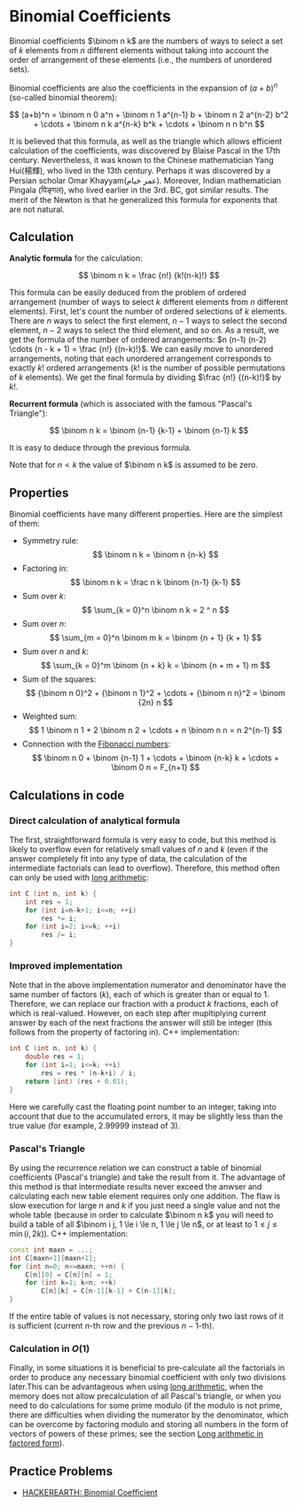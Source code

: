 <!--?title Binomial Coefficients--> 
# Binomial Coefficients

Binomial coefficients $\binom n k$ are the numbers of ways to select a set of $k$ elements from $n$ different elements without taking into account the order of arrangement of these elements (i.e., the numbers of unordered sets). 

Binomial coefficients are also the coefficients in the expansion of $(a + b) ^ n$ (so-called binomial theorem): 

$$ (a+b)^n = \binom n 0 a^n + \binom n 1 a^{n-1} b + \binom n 2 a^{n-2} b^2 + \cdots + \binom n k a^{n-k} b^k + \cdots + \binom n n b^n $$

It is believed that this formula, as well as the triangle which allows efficient calculation of the coefficients, was discovered by Blaise Pascal in the 17th century. Nevertheless, it was known to the Chinese mathematician Yang Hui(楊輝), who lived in the 13th century. Perhaps it was discovered by a Persian scholar Omar Khayyam(عمر خیام). Moreover, Indian mathematician Pingala (पिङ्गल), who lived  earlier in the 3rd. BC, got similar results. The merit of the Newton is that he generalized this formula for exponents that are not natural. 

## Calculation

**Analytic formula** for the calculation: 

$$ \binom n k = \frac {n!} {k!(n-k)!} $$

This formula can be easily deduced from the problem of ordered arrangement (number of ways to select $k$ different elements from $n$ different elements). First, let's count the number of ordered selections of $k$ elements. There are $n$ ways to select the first element, $n-1$ ways to select the second element, $n-2$ ways to select the third element, and so on. As a result, we get the formula of the number of ordered arrangements: $n (n-1) (n-2) \cdots (n - k + 1) = \frac {n!} {(n-k)!}$. We can easily move to unordered arrangements, noting that each unordered arrangement corresponds to exactly $k!$ ordered arrangements ($k!$ is the number of possible permutations of $k$ elements). We get the final formula by dividing $\frac {n!} {(n-k)!}$ by $k!$. 

**Recurrent formula** (which is associated with the famous "Pascal's Triangle"):

$$ \binom n k = \binom {n-1} {k-1} + \binom {n-1} k $$

It is easy to deduce through the previous formula.

Note that for $n \lt k$ the value of $\binom n k$ is assumed to be zero. 

## Properties

Binomial coefficients have many different properties. Here are the simplest of them:

*   Symmetry rule:
$$ \binom n k = \binom n {n-k} $$
*   Factoring in:
$$ \binom n k = \frac n k \binom {n-1} {k-1} $$
*   Sum over $k$:
$$ \sum_{k = 0}^n \binom n k = 2 ^ n $$
*   Sum over $n$:
$$ \sum_{m = 0}^n \binom m k = \binom {n + 1} {k + 1} $$
*   Sum over $n$ and $k$:
$$ \sum_{k = 0}^m  \binom {n + k} k = \binom {n + m + 1} m $$
*   Sum of the squares:
$$ {\binom n 0}^2 + {\binom n 1}^2 + \cdots + {\binom n n}^2 = \binom {2n} n $$
*   Weighted sum:
$$ 1 \binom n 1 + 2 \binom n 2 + \cdots + n \binom n n = n 2^{n-1} $$
*   Connection with the [Fibonacci numbers](./algebra/fibonacci-numbers.html):
$$ \binom n 0 + \binom {n-1} 1 + \cdots + \binom {n-k} k + \cdots + \binom 0 n = F_{n+1} $$

## Calculations in code

### Direct calculation of analytical formula 

The first, straightforward formula is very easy to code, but this method is likely to overflow even for relatively small values of $n$ and $k$ (even if the answer completely fit into any type of data, the calculation of the intermediate factorials can lead to overflow). Therefore, this method often can only be used with [long arithmetic](./algebra/big-integer.html):

```cpp
int C (int n, int k) {
	int res = 1;
	for (int i=n-k+1; i<=n; ++i)
		res *= i;
	for (int i=2; i<=k; ++i)
		res /= i;
}
```

### Improved implementation

Note that in the above implementation numerator and denominator have the same number of factors ($k$), each of which is greater than or equal to 1. Therefore, we can replace our fraction with a product $k$ fractions, each of which is real-valued. However, on each step after mupltiplying current answer by each of the next fractions the answer will still be integer (this follows from the property of factoring in). C++ implementation:

```cpp
int C (int n, int k) {
	double res = 1;
	for (int i=1; i<=k; ++i)
		res = res * (n-k+i) / i;
	return (int) (res + 0.01);
}
```

Here we carefully cast the floating point number to an integer, taking into account that due to the accumulated errors, it may be slightly less than the true value (for example, $2.99999$ instead of $3$).

### Pascal's Triangle

By using the recurrence relation we can construct a table of binomial coefficients (Pascal's triangle) and take the result from it. The advantage of this method is that intermediate results never exceed the anwser and calculating each new table element requires only one addition. The flaw is slow execution for large $n$ and $k$ if you just need a single value and not the whole table (because in order to calculate $\binom n k$ you will need to build a table of all $\binom i j, 1 \le i \le n, 1 \le j \le n$, or at least to $1 \le j \le \min (i, 2k)$). C++ implementation:

```cpp
const int maxn = ...;
int C[maxn+1][maxn+1];
for (int n=0; n<=maxn; ++n) {
	C[n][0] = C[n][n] = 1;
	for (int k=1; k<n; ++k)
		C[n][k] = C[n-1][k-1] + C[n-1][k];
}
```

If the entire table of values is not necessary, storing only two last rows of it is sufficient (current $n$-th row and the previous $n-1$-th).

### Calculation in $O(1)$

Finally, in some situations it is beneficial to pre-calculate all the factorials in order to produce any necessary binomial coefficient with only two divisions later.This can be advantageous when using [long arithmetic](./algebra/big-integer.html), when the memory does not allow precalculation of all Pascal's triangle, or when you need to do calculations for some prime modulo (if the modulo is not prime, there are difficulties when dividing the numerator by the denominator, which can be overcome by factoring modulo and storing all numbers in the form of vectors of powers of these primes; see the section [Long arithmetic in factored form](./algebra/big-integer.html)).

## Practice Problems
 - [HACKEREARTH: Binomial Coefficient](https://www.hackerearth.com/problem/algorithm/binomial-coefficient-1/description/)
 
